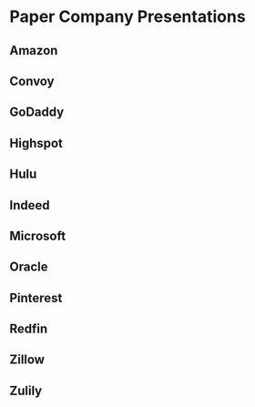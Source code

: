 # Paper Company Presentations

## Amazon

## Convoy

## GoDaddy

## Highspot

## Hulu

## Indeed

## Microsoft

## Oracle

## Pinterest

## Redfin

## Zillow

## Zulily

